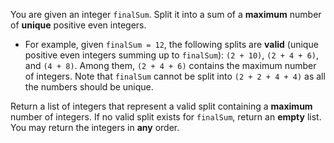 You are given an integer `finalSum`. Split it into a sum of a **maximum** number of **unique** positive even integers.

- For example, given `finalSum = 12`, the following splits are **valid** (unique positive even integers summing up to `finalSum`): `(2 + 10)`, `(2 + 4 + 6)`, and `(4 + 8)`. Among them, `(2 + 4 + 6)` contains the maximum number of integers. Note that `finalSum` cannot be split into `(2 + 2 + 4 + 4)` as all the numbers should be unique.

Return a list of integers that represent a valid split containing a **maximum** number of integers. If no valid split exists for `finalSum`, return an **empty** list. You may return the integers in **any** order.